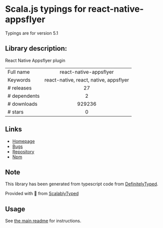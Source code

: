 
# Scala.js typings for react-native-appsflyer

Typings are for version 5.1

## Library description:
React Native Appsflyer plugin

|                    |                 |
| ------------------ | :-------------: |
| Full name          | react-native-appsflyer |
| Keywords           | react-native, react, native, appsflyer |
| # releases         | 27 |
| # dependents       | 2 |
| # downloads        | 929236 |
| # stars            | 0 |

## Links
- [Homepage](https://github.com/AppsFlyerSDK/react-native-appsflyer#readme)
- [Bugs](https://github.com/AppsFlyerSDK/react-native-appsflyer/issues)
- [Repository](https://github.com/AppsFlyerSDK/react-native-appsflyer)
- [Npm](https://www.npmjs.com/package/react-native-appsflyer)
    


## Note
This library has been generated from typescript code from [DefinitelyTyped](https://definitelytyped.org).

Provided with :purple_heart: from [ScalablyTyped](https://github.com/oyvindberg/ScalablyTyped)

## Usage
See [the main readme](../../readme.md) for instructions.


